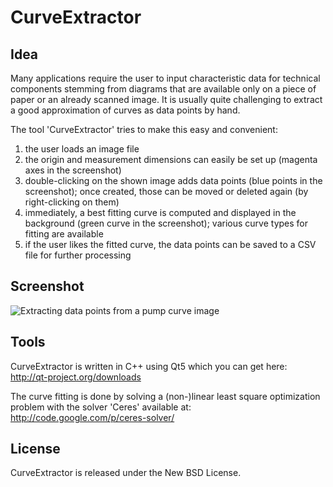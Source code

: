 # CurveExtractor

## Idea
Many applications require the user to input characteristic data for technical components stemming from diagrams
that are available only on a piece of paper or an already scanned image. It is usually quite challenging to extract
a good approximation of curves as data points by hand.

The tool 'CurveExtractor' tries to make this easy and convenient:

1. the user loads an image file
2. the origin and measurement dimensions can easily be set up (magenta axes in the screenshot)
3. double-clicking on the shown image adds data points (blue points in the screenshot); once created, those can be moved or deleted again (by right-clicking on them)
4. immediately, a best fitting curve is computed and displayed in the background (green curve in the screenshot); various curve types for fitting are available
5. if the user likes the fitted curve, the data points can be saved to a CSV file for further processing

## Screenshot
![Extracting data points from a pump curve image](https://bitbucket.org/hheld/curveextractor/wiki/Screenshot_pumpCurve.png)

## Tools
CurveExtractor is written in C++ using Qt5 which you can get here:
http://qt-project.org/downloads

The curve fitting is done by solving a (non-)linear least square optimization problem with the solver 'Ceres' available at:
http://code.google.com/p/ceres-solver/

## License
CurveExtractor is released under the New BSD License.
